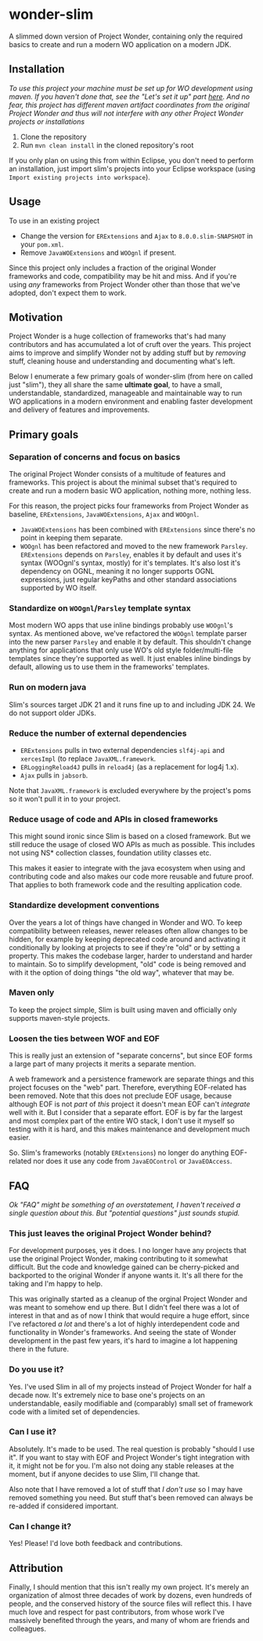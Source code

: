 # wonder-slim

A slimmed down version of Project Wonder, containing only the required basics to create and run a modern WO application on a modern JDK.

## Installation

*To use this project your machine must be set up for WO development using maven. If you haven't done that, see the "Let's set it up" part [here]( https://gist.github.com/hugithordarson/d2ba6da9e4942f4ece95d7a721159cd1). And no fear, this project has different maven artifact coordinates from the original Project Wonder and thus will not interfere with any other Project Wonder projects or installations*

1. Clone the repository
2. Run `mvn clean install` in the cloned repository's root

If you only plan on using this from within Eclipse, you don't need to perform an installation, just import slim's projects into your Eclipse workspace (using `Import existing projects into workspace`).

## Usage

To use in an existing project

 * Change the version for `ERExtensions` and `Ajax` to `8.0.0.slim-SNAPSHOT` in your `pom.xml`.
 * Remove `JavaWOExtensions` and `WOOgnl` if present.

Since this project only includes a fraction of the original Wonder frameworks and code, compatibility may be hit and miss. And if you're using *any* frameworks from Project Wonder other than those that we've adopted, don't expect them to work.

## Motivation

Project Wonder is a huge collection of frameworks that's had many contributors and has accumulated a lot of cruft over the years. This project aims to improve and simplify Wonder not by adding stuff but by *removing* stuff, cleaning house and understanding and documenting what's left.

Below I enumerate a few primary goals of wonder-slim (from here on called just "slim"), they all share the same **ultimate goal**, to have a small, understandable, standardized, manageable and maintainable way to run WO applications in a modern environment and enabling faster development and delivery of features and improvements.

## Primary goals

### Separation of concerns and focus on basics

The original Project Wonder consists of a multitude of features and frameworks. This project is about the minimal subset that's required to create and run a modern basic WO application, nothing more, nothing less.

For this reason, the project picks four frameworks from Project Wonder as baseline, `ERExtensions`, `JavaWOExtensions`, `Ajax` and `WOOgnl`.

* `JavaWOExtensions` has been combined with `ERExtensions` since there's no point in keeping them separate.
* `WOOgnl` has been refactored and moved to the new framework `Parsley`. `ERExtensions` depends on `Parsley`, enables it by default and uses it's syntax (WOOgnl's syntax, mostly) for it's templates. It's also lost it's dependency on OGNL, meaning it no longer supports OGNL expressions, just regular keyPaths and other standard associations supported by WO itself.

### Standardize on `WOOgnl`/`Parsley` template syntax

Most modern WO apps that use inline bindings probably use `WOOgnl`'s syntax. As mentioned above, we've refactored the `WOOgnl` template parser into the new parser `Parsley` and enable it by default. This shouldn't change anything for applications that only use WO's old style folder/multi-file templates since they're supported as well. It just enables inline bindings by default, allowing us to use them in the frameworks' templates.

### Run on modern java

Slim's sources target JDK 21 and it runs fine up to and including JDK 24. We do not support older JDKs.

### Reduce the number of external dependencies

* `ERExtensions`  pulls in two external dependencies `slf4j-api` and `xercesImpl` (to replace `JavaXML.framework`.
* `ERLoggingReload4J` pulls in `reload4j` (as a replacement for log4j 1.x).
* `Ajax` pulls in `jabsorb`.

Note that `JavaXML.framework` is excluded everywhere by the project's poms so it won't pull it in to your project.

### Reduce usage of code and APIs in closed frameworks

This might sound ironic since Slim is based on a closed framework. But we still reduce the usage of closed WO APIs as much as possible. This includes not using NS* collection classes, foundation utility classes etc.

This makes it easier to integrate with the java ecosystem when using and contributing code and also makes our code more reusable and future proof. That applies to both framework code and the resulting application code.

### Standardize development conventions

Over the years a lot of things have changed in Wonder and WO. To keep compatibility between releases, newer releases often allow changes to be hidden, for example by keeping deprecated code around and activating it conditionally by looking at projects to see if they're "old" or by setting a property. This makes the codebase larger, harder to understand and harder to maintain. So to simplify development, "old" code is being removed and with it the option of doing things "the old way", whatever that may be.

### Maven only

To keep the project simple, Slim is built using maven and officially only supports maven-style projects.

### **Loosen the ties between WOF and EOF**

This is really just an extension of "separate concerns", but since EOF forms a large part of many projects it merits a separate mention.

A web framework and a persistence framework are separate things and this project focuses on the "web" part. Therefore, everything EOF-related has been removed. Note that this does not preclude EOF usage, because although EOF is not *part* of *this* project it doesn't mean EOF can't *integrate* well with it. But I consider that a separate effort. EOF is by far the largest and most complex part of the entire WO stack, I don't use it myself so testing with it is hard, and this makes maintenance and development much easier.

So. Slim's frameworks (notably `ERExtensions`) no longer do anything EOF-related nor does it use any code from `JavaEOControl` or `JavaEOAccess`.

## FAQ

*Ok "FAQ" might be something of an overstatement, I haven't received a single question about this. But "potential questions" just sounds stupid.*

### This just leaves the original Project Wonder behind?

For development purposes, yes it does. I no longer have any projects that use the original Project Wonder, making contributing to it somewhat difficult. But the code and knowledge gained can be cherry-picked and backported to the original Wonder if anyone wants it. It's all there for the taking and I'm happy to help.

This was originally started as a cleanup of the orginal Project Wonder and was meant to somehow end up there. But I didn't feel there was a lot of interest in that and as of now I think that would require a huge effort, since I've refactored *a lot* and there's a lot of highly interdependent code and functionality in Wonder's frameworks. And seeing the state of Wonder development in the past few years, it's hard to imagine a lot happening there in the future.

### Do you use it?

Yes. I've used Slim in all of my projects instead of Project Wonder for half a decade now. It's extremely nice to base one's projects on an understandable, easily modifiable and (comparably) small set of framework code with a limited set of dependencies.

### Can I use it?

Absolutely. It's made to be used. The real question is probably "should I use it". If you want to stay with EOF and Project Wonder's tight integration with it, it might not be for you. I'm also not doing any stable releases at the moment, but if anyone decides to use Slim, I'll change that.

Also note that I have removed a lot of stuff that _I don't use_ so I may have removed something you need. But stuff that's been removed can always be re-added if considered important.

### Can I change it?

Yes! Please! I'd love both feedback and contributions.

## Attribution

Finally, I should mention that this isn't really my own project. It's merely an organization of almost three decades of work by dozens, even hundreds of people, and the conserved history of the source files will reflect this. I have much love and respect for past contributors, from whose work I've massively benefited through the years, and many of whom are friends and colleagues.

